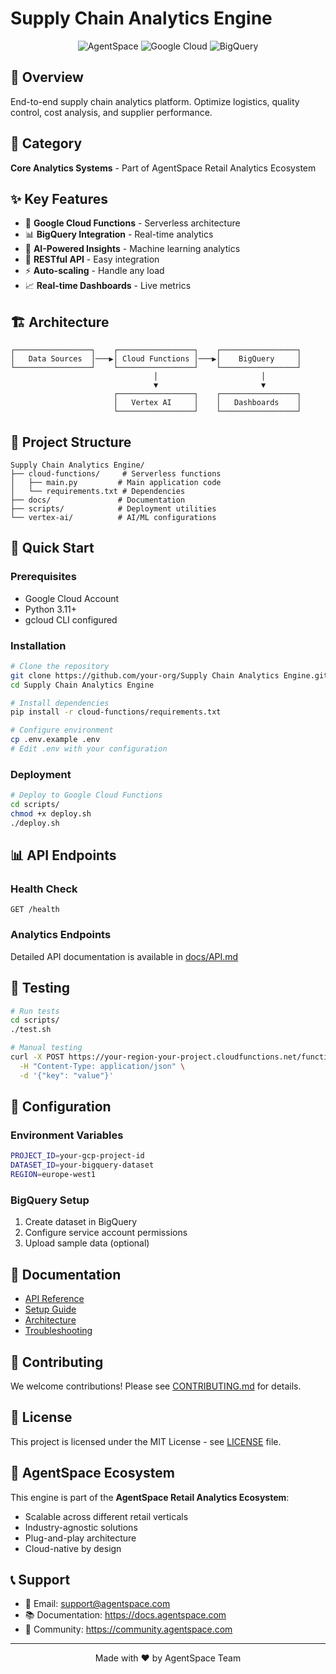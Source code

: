 # Supply Chain Analytics Engine

<div align="center">

![AgentSpace](https://img.shields.io/badge/AgentSpace-Retail_Analytics-blue?style=for-the-badge)
![Google Cloud](https://img.shields.io/badge/Google_Cloud-Functions-orange?style=for-the-badge)
![BigQuery](https://img.shields.io/badge/BigQuery-Analytics-green?style=for-the-badge)

</div>

## 🎯 Overview
End-to-end supply chain analytics platform. Optimize logistics, quality control, cost analysis, and supplier performance.

## 🏢 Category
**Core Analytics Systems** - Part of AgentSpace Retail Analytics Ecosystem

## ✨ Key Features
- 🚀 **Google Cloud Functions** - Serverless architecture
- 📊 **BigQuery Integration** - Real-time analytics
- 🤖 **AI-Powered Insights** - Machine learning analytics
- 🔗 **RESTful API** - Easy integration
- ⚡ **Auto-scaling** - Handle any load
- 📈 **Real-time Dashboards** - Live metrics

## 🏗️ Architecture
```
┌─────────────────┐    ┌─────────────────┐    ┌─────────────────┐
│   Data Sources  │───▶│ Cloud Functions │───▶│    BigQuery     │
└─────────────────┘    └─────────────────┘    └─────────────────┘
                                │                       │
                                ▼                       ▼
                       ┌─────────────────┐    ┌─────────────────┐
                       │   Vertex AI     │    │   Dashboards    │
                       └─────────────────┘    └─────────────────┘
```

## 📁 Project Structure
```
Supply Chain Analytics Engine/
├── cloud-functions/     # Serverless functions
│   ├── main.py         # Main application code
│   └── requirements.txt # Dependencies
├── docs/               # Documentation
├── scripts/            # Deployment utilities
└── vertex-ai/          # AI/ML configurations
```

## 🚀 Quick Start

### Prerequisites
- Google Cloud Account
- Python 3.11+
- gcloud CLI configured

### Installation
```bash
# Clone the repository
git clone https://github.com/your-org/Supply Chain Analytics Engine.git
cd Supply Chain Analytics Engine

# Install dependencies
pip install -r cloud-functions/requirements.txt

# Configure environment
cp .env.example .env
# Edit .env with your configuration
```

### Deployment
```bash
# Deploy to Google Cloud Functions
cd scripts/
chmod +x deploy.sh
./deploy.sh
```

## 📊 API Endpoints

### Health Check
```http
GET /health
```

### Analytics Endpoints
Detailed API documentation is available in [docs/API.md](docs/API.md)

## 🧪 Testing
```bash
# Run tests
cd scripts/
./test.sh

# Manual testing
curl -X POST https://your-region-your-project.cloudfunctions.net/function-name \
  -H "Content-Type: application/json" \
  -d '{"key": "value"}'
```

## 🔧 Configuration

### Environment Variables
```bash
PROJECT_ID=your-gcp-project-id
DATASET_ID=your-bigquery-dataset
REGION=europe-west1
```

### BigQuery Setup
1. Create dataset in BigQuery
2. Configure service account permissions
3. Upload sample data (optional)

## 📖 Documentation
- [API Reference](docs/API.md)
- [Setup Guide](docs/SETUP.md)
- [Architecture](docs/ARCHITECTURE.md)
- [Troubleshooting](docs/TROUBLESHOOTING.md)

## 🤝 Contributing
We welcome contributions! Please see [CONTRIBUTING.md](CONTRIBUTING.md) for details.

## 📄 License
This project is licensed under the MIT License - see [LICENSE](LICENSE) file.

## 🌟 AgentSpace Ecosystem
This engine is part of the **AgentSpace Retail Analytics Ecosystem**:
- Scalable across different retail verticals
- Industry-agnostic solutions
- Plug-and-play architecture
- Cloud-native by design

## 📞 Support
- 📧 Email: support@agentspace.com
- 📚 Documentation: https://docs.agentspace.com
- 💬 Community: https://community.agentspace.com

---
<div align="center">
Made with ❤️ by AgentSpace Team
</div>
